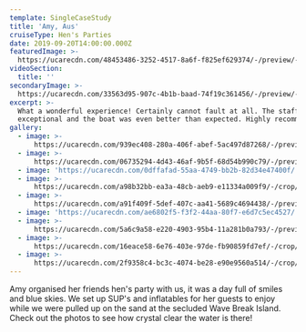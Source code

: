 ```yaml
---
template: SingleCaseStudy
title: 'Amy, Aus'
cruiseType: Hen's Parties
date: 2019-09-20T14:00:00.000Z
featuredImage: >-
  https://ucarecdn.com/48453486-3252-4517-8a6f-f825ef629374/-/preview/-/enhance/15/
videoSection:
  title: ''
secondaryImage: >-
  https://ucarecdn.com/33563d95-907c-4b1b-baad-74f19c361456/-/preview/-/enhance/22/
excerpt: >-
  What a wonderful experience! Certainly cannot fault at all. The staff were
  exceptional and the boat was even better than expected. Highly recommend!
gallery:
  - image: >-
      https://ucarecdn.com/939ec408-280a-406f-abef-5ac497d87268/-/preview/-/enhance/25/
  - image: >-
      https://ucarecdn.com/06735294-4d43-46af-9b5f-68d54b990c79/-/preview/-/enhance/7/
  - image: 'https://ucarecdn.com/0dffafad-55aa-4749-bb2b-82d34e47400f/'
  - image: >-
      https://ucarecdn.com/a98b32bb-ea3a-48cb-aeb9-e11334a009f9/-/crop/1080x1466/0,154/-/preview/-/enhance/35/
  - image: >-
      https://ucarecdn.com/a91f409f-5def-407c-aa41-5689c4694438/-/preview/-/enhance/16/
  - image: 'https://ucarecdn.com/ae6802f5-f3f2-44aa-80f7-e6d7c5ec4527/'
  - image: >-
      https://ucarecdn.com/5a6c9a58-e220-4903-95b4-11a281b0a793/-/preview/-/enhance/23/
  - image: >-
      https://ucarecdn.com/16eace58-6e76-403e-97de-fb90859fd7ef/-/crop/1001x1262/0,243/-/preview/-/enhance/50/
  - image: >-
      https://ucarecdn.com/2f9358c4-bc3c-4074-be28-e90e9560a514/-/crop/1080x1213/0,407/-/preview/-/enhance/22/
---
```

Amy organised her friends hen's party with us, it was a day full of smiles and blue skies. We set up SUP's and inflatables for her guests to enjoy while we were pulled up on the sand at the secluded Wave Break Island. Check out the photos to see how crystal clear the water is there!
